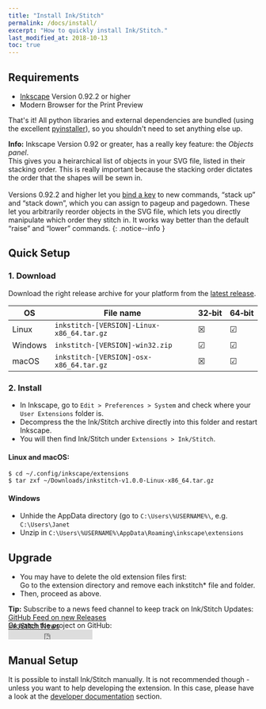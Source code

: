 ```yaml
---
title: "Install Ink/Stitch"
permalink: /docs/install/
excerpt: "How to quickly install Ink/Stitch."
last_modified_at: 2018-10-13
toc: true
---
```


## Requirements

* [Inkscape](https://inkscape.org/) Version 0.92.2 or higher
* Modern Browser for the Print Preview

That's it!  All python libraries and external dependencies are bundled (using the excellent [pyinstaller](http://www.pyinstaller.org)), so you shouldn't need to set anything else up.

**Info:** Inkscape Version 0.92 or greater, has a really key feature: the *Objects panel*.<br>
This gives you a heirarchical list of objects in your SVG file, listed in their stacking order. This is really important because the stacking order dictates the order that the shapes will be sewn in.<br><br>
Versions 0.92.2 and higher let you [bind a key](/docs/customize/#shortcut-keys) to new commands, “stack up” and “stack down”, which you can assign to pageup and pagedown. These let you arbitrarily reorder objects in the SVG file, which lets you directly manipulate which order they stitch in. It works way better than the default “raise” and “lower” commands.
{: .notice--info }

## Quick Setup

### 1. Download
Download the right release archive for your platform from the [latest release](https://github.com/inkstitch/inkstitch/releases/latest).

OS|File name|32&#8209;bit|64&#8209;bit
---|---|---|---
Linux|`inkstitch-[VERSION]-Linux-x86_64.tar.gz`|☒|☑
Windows|`inkstitch-[VERSION]-win32.zip`|☑|☑
macOS|`inkstitch-[VERSION]-osx-x86_64.tar.gz`|☒|☑

### 2. Install
 * In Inkscape, go to `Edit > Preferences > System` and check where your `User Extensions` folder is.
 * Decompress the the Ink/Stitch archive directly into this folder and restart Inkscape.
 * You will then find Ink/Stitch under `Extensions > Ink/Stitch`.

#### Linux and macOS:

 ```
 $ cd ~/.config/inkscape/extensions
 $ tar zxf ~/Downloads/inkstitch-v1.0.0-Linux-x86_64.tar.gz
 ```

#### Windows

 * Unhide the AppData directory (go to `C:\Users\%USERNAME%\`, e.g. `C:\Users\Janet`
 * Unzip in `C:\Users\%USERNAME%\AppData\Roaming\inkscape\extensions`

## Upgrade

 * You may have to delete the old extension files first:<br>
   Go to the extension directory and remove each inkstitch* file and folder.
 * Then, proceed as above.

**Tip:** Subscribe to a news feed channel to keep track on Ink/Stitch Updates:<br>
 <i class="fas fa-fw fa-rss-square" aria-hidden="true" style="color: #ffb400;"></i> [GitHub Feed on new Releases](https://github.com/inkstitch/inkstitch/releases.atom)<br>
 <i class="fas fa-fw fa-rss-square" aria-hidden="true" style="color: #ffb400;"></i> [Ink/Stitch News](/feed.xml)<br>
{: .notice--info }

<p class="notice--info" style="margin-top: -3.5em !important;">Or watch the project on GitHub:<br><iframe style="display: inline-block;" src="https://ghbtns.com/github-btn.html?user=lexelby&repo=inkstitch&type=watch&count=true&v=2" frameborder="0" scrolling="0" width="170px" height="20px"></iframe></p>

## Manual Setup

It is possible to install Ink/Stitch manually. It is not recommended though - unless you want to help developing the extension.
In this case, please have a look at the [developer documentation](/developers/inkstitch/manual-setup/) section.

